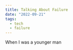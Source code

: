 ```yaml
---
title: Talking About Failure
date: "2022-09-21"
tags:
  - tech
  - failure
---
```


When I was a younger man

